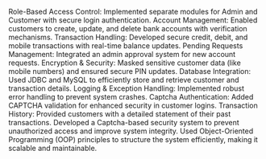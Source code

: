 Role-Based Access Control: Implemented separate modules for Admin and Customer with secure login authentication.
Account Management: Enabled customers to create, update, and delete bank accounts with verification mechanisms.
Transaction Handling: Developed secure credit, debit, and mobile transactions with real-time balance updates.
Pending Requests Management: Integrated an admin approval system for new account requests.
Encryption & Security: Masked sensitive customer data (like mobile numbers) and ensured secure PIN updates.
Database Integration: Used JDBC and MySQL to efficiently store and retrieve customer and transaction details.
Logging & Exception Handling: Implemented robust error handling to prevent system crashes.
Captcha Authentication: Added CAPTCHA validation for enhanced security in customer logins.
Transaction History: Provided customers with a detailed statement of their past transactions.
Developed a Captcha-based security system to prevent unauthorized access and improve system integrity.
Used Object-Oriented Programming (OOP) principles to structure the system efficiently, making it scalable and maintainable.
